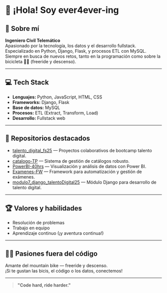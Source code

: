 # 👋 ¡Hola! Soy ever4ever-ing

## 🚀 Sobre mí

**Ingeniero Civil Telemático**  
Apasionado por la tecnología, los datos y el desarrollo fullstack.  
Especializado en Python, Django, Flask, y procesos ETL con MySQL.  
Siempre en busca de nuevos retos, tanto en la programación como sobre la bicicleta 🚵‍♂️ (freeride y descenso).

---

## 💻 Tech Stack

- **Lenguajes:** Python, JavaScript, HTML, CSS
- **Frameworks:** Django, Flask
- **Base de datos:** MySQL
- **Procesos:** ETL (Extract, Transform, Load)
- **Desarrollo:** Fullstack web

---

## 🌟 Repositorios destacados

- [talento_digital_fs25](https://github.com/ever4ever-ing/talento_digital_fs25) — Proyectos colaborativos de bootcamp talento digital.
- [catalogo-TP](https://github.com/ever4ever-ing/catalogo-TP) — Sistema de gestión de catálogos robusto.
- [PowerBI-40hrs](https://github.com/ever4ever-ing/PowerBI-40hrs) — Visualización y análisis de datos con Power BI.
- [Examenes-FW](https://github.com/ever4ever-ing/Examenes-FW) — Framework para automatización y gestión de exámenes.
- [modulo7_django_talentoDigital25](https://github.com/ever4ever-ing/modulo7_django_talentoDigital25) — Módulo Django para desarrollo de talento digital.

---

## 🏆 Valores y habilidades

- Resolución de problemas
- Trabajo en equipo
- Aprendizaje continuo (¡y aventura continua!)

---

## 🚴‍♂️ Pasiones fuera del código

Amante del mountain bike — freeride y descenso.  
¡Si te gustan las bicis, el código o los datos, conectemos!

---

> **"Code hard, ride harder."**

<!-- ¿Quieres incluir tus redes sociales o portafolio? Pídemelo y lo agrego. -->
